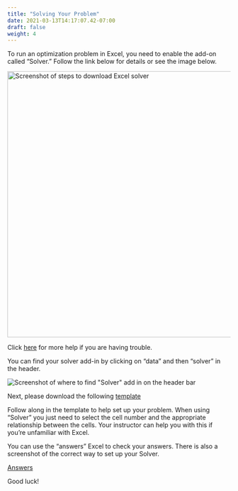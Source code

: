 ```yaml
---
title: "Solving Your Problem"
date: 2021-03-13T14:17:07.42-07:00
draft: false
weight: 4
---
```


To run an optimization problem in Excel, you need to enable the add-on called “Solver.” Follow the link below for details or see the image below. 

 <img src= ../img/Download_Excel_solver.jpg alt="Screenshot of steps to download Excel solver" width="800" height="600">


Click [here](
https://support.microsoft.com/en-us/office/load-the-solver-add-in-in-excel-612926fc-d53b-46b4-872c-e24772f078ca) for more help if you are having trouble.

You can find your solver add-in by clicking on “data” and then “solver” in the header. 

![Screenshot of where to find "Solver" add in on the header bar](../img/solver.jpg)

Next, please download the following [template](../Cookie_Bakery_Optimization_Template.xlsx)

Follow along in the template to help set up your problem. When using “Solver” you just need to select the cell number and the appropriate relationship between the cells. Your instructor can help you with this if you’re unfamiliar with Excel. 

You can use the “answers” Excel to check your answers. There is also a screenshot of the correct way to set up your Solver.

[Answers](../Cookie_Bakery_Optimization_Answers.xlsx)

Good luck!